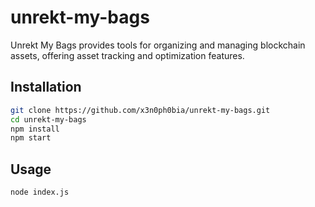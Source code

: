 # unrekt-my-bags

Unrekt My Bags provides tools for organizing and managing blockchain assets, offering asset tracking and optimization features.

## Installation

```bash
git clone https://github.com/x3n0ph0bia/unrekt-my-bags.git
cd unrekt-my-bags
npm install
npm start
```

## Usage
```bash
node index.js
```
